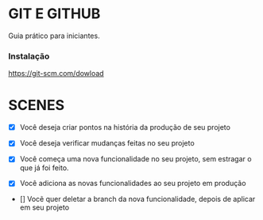   # GIT E GITHUB

Guia prático para iniciantes.

### Instalação

https://git-scm.com/dowload

# SCENES

- [x] Você deseja criar pontos na história da produção de seu projeto
- [x] Você deseja verificar mudanças feitas no seu projeto

- [x] Você começa uma nova funcionalidade no seu projeto, sem estragar o que já foi feito.
- [x] Você adiciona as novas funcionalidades ao seu projeto em produção
- [] Vocẽ quer deletar a branch da nova funcionalidade, depois de aplicar em seu projeto 